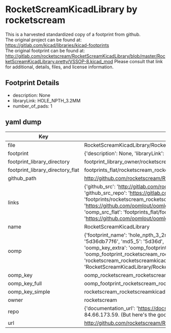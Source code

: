 # RocketScreamKicadLibrary by rocketscream  
This is a harvested standardized copy of a footprint from github.  
The original project can be found at:  
https://gitlab.com/kicad/libraries/kicad-footprints  
The original footprint can be found at:
http://gitlab.com/rocketscream/RocketScreamKicadLibrary/blob/master/RocketScreamKicadLibrary.pretty/VSSOP-8.kicad_mod
Please consult that link for additional, details, files, and license information.  
## Footprint Details
* description: None  
* libraryLink: HOLE_NPTH_3.2MM  
* number_of_pads: 1  
## yaml dump  
| Key | Value |  
| --- | --- |  
| file | RocketScreamKicadLibrary/RocketScreamKicadLibrary.pretty/HOLE_NPTH_3.2MM.kicad_mod |  
| footprint | {'description': None, 'libraryLink': 'HOLE_NPTH_3.2MM', 'number_of_pads': 1} |  
| footprint_library_directory | footprint_library_owner/rocketscream_RocketScreamKicadLibrary |  
| footprint_library_directory_flat | footprints_flat/rocketscream_rocketscreamkicadlibrary_hole_npth_3_2mm/working |  
| github_path | http://github.com/rocketscream/RocketScreamKicadLibrary/blob/master/RocketScreamKicadLibrary.pretty/HOLE_NPTH_3.2MM.kicad_mod |  
| links | {'github_src': 'http://gitlab.com/rocketscream/RocketScreamKicadLibrary/blob/master/RocketScreamKicadLibrary.pretty/VSSOP-8.kicad_mod', 'github_src_repo': 'https://gitlab.com/kicad/libraries/kicad-footprints', 'oomp_bot': 'footprints/rocketscream_rocketscreamkicadlibrary_hole_npth_3_2mm/working', 'oomp_bot_github': 'https://github.com/oomlout/oomlout_oomp_footprint_bot/tree/main/footprints/rocketscream_rocketscreamkicadlibrary_hole_npth_3_2mm/working', 'oomp_src_flat': 'footprints_flat/footprints_flat/rocketscream_rocketscreamkicadlibrary_hole_npth_3_2mm/working', 'oomp_src_flat_github': 'https://github.com/oomlout/oomlout_oomp_footprint_src/tree/main/footprints_flat/rocketscream_rocketscreamkicadlibrary_hole_npth_3_2mm/working'} |  
| name | RocketScreamKicadLibrary |  
| oomp | {'footprint_name': 'hole_npth_3_2mm', 'library_name': 'rocketscreamkicadlibrary', 'md5': '5d36db77f6eb808eee6894296ab8cff6', 'md5_10': '5d36db77f6', 'md5_5': '5d36d', 'md5_6': '5d36db', 'oomp_key': 'oomp_rocketscream_rocketscreamkicadlibrary_hole_npth_3_2mm', 'oomp_key_extra': 'oomp_footprint_rocketscream_rocketscreamkicadlibrary_hole_npth_3_2mm', 'oomp_key_full': 'oomp_footprint_rocketscream_rocketscreamkicadlibrary_hole_npth_3_2mm_5d36db', 'oomp_key_simple': 'rocketscream_rocketscreamkicadlibrary_hole_npth_3_2mm', 'original_filename': 'RocketScreamKicadLibrary/RocketScreamKicadLibrary.pretty/HOLE_NPTH_3.2MM.kicad_mod', 'owner_name': 'rocketscream'} |  
| oomp_key | oomp_rocketscream_rocketscreamkicadlibrary_hole_npth_3_2mm |  
| oomp_key_full | oomp_footprint_rocketscream_rocketscreamkicadlibrary_hole_npth_3_2mm |  
| oomp_key_simple | rocketscream_rocketscreamkicadlibrary_hole_npth_3_2mm |  
| owner | rocketscream |  
| repo | {'documentation_url': 'https://docs.github.com/rest/overview/resources-in-the-rest-api#rate-limiting', 'message': "API rate limit exceeded for 84.66.173.59. (But here's the good news: Authenticated requests get a higher rate limit. Check out the documentation for more details.)"} |  
| url | http://github.com/rocketscream/RocketScreamKicadLibrary |  

